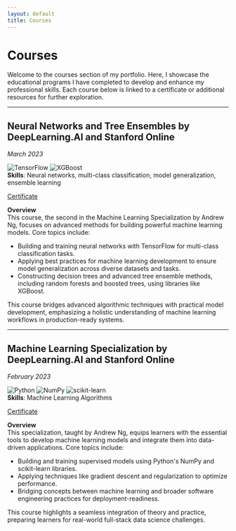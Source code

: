 ```yaml
---
layout: default
title: Courses
---
```


# Courses

Welcome to the courses section of my portfolio. Here, I showcase the educational programs I have 
completed to develop and enhance my professional skills. Each course below is linked to a 
certificate or additional resources for further exploration.

---

## Neural Networks and Tree Ensembles by DeepLearning.AI and Stanford Online  
*March 2023*

![TensorFlow](https://img.shields.io/badge/TensorFlow-orange?style=flat&logo=tensorflow&logoColor=white) ![XGBoost](https://img.shields.io/badge/XGBoost-red?style=flat&logo=xgboost&logoColor=white)  
**Skills**: Neural networks, multi-class classification, model generalization, ensemble learning

[Certificate](https://drive.google.com/file/d/1N5dCxbBHR7dY0-8bRbe6HuE8T3bu4Okq/view?usp=sharing)

**Overview**  
This course, the second in the Machine Learning Specialization by Andrew Ng, focuses on advanced 
methods for building powerful machine learning models. Core topics include:

- Building and training neural networks with TensorFlow for multi-class classification tasks.
- Applying best practices for machine learning development to ensure model generalization across diverse datasets and tasks.
- Constructing decision trees and advanced tree ensemble methods, including random forests and boosted trees, using libraries like XGBoost.

This course bridges advanced algorithmic techniques with practical model development, emphasizing a
holistic understanding of machine learning workflows in production-ready systems.

---

## Machine Learning Specialization by DeepLearning.AI and Stanford Online  
*February 2023*

![Python](https://img.shields.io/badge/Python-yellow?style=flat&logo=python&logoColor=white) ![NumPy](https://img.shields.io/badge/NumPy-blue?style=flat&logo=numpy&logoColor=white) ![scikit-learn](https://img.shields.io/badge/scikit--learn-orange?style=flat&logo=scikit-learn&logoColor=white)  
**Skills**: Machine Learning Algorithms

[Certificate](https://drive.google.com/file/d/1v43qF1up75rKR2wHzzkab3rrM1bkY5xq/view?usp=sharing)

**Overview**  
This specialization, taught by Andrew Ng, equips learners with the essential tools to develop machine learning models and integrate them into data-driven applications. Core topics include:

- Building and training supervised models using Python's NumPy and scikit-learn libraries.
- Applying techniques like gradient descent and regularization to optimize performance.
- Bridging concepts between machine learning and broader software engineering practices for deployment-readiness.

This course highlights a seamless integration of theory and practice, preparing learners for 
real-world full-stack data science challenges.
